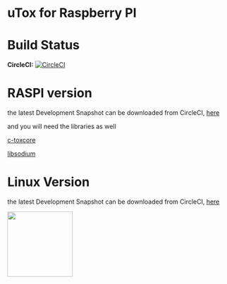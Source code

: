 # uTox for Raspberry PI

Build Status
=
**CircleCI:** [![CircleCI](https://circleci.com/gh/zoff99/uTox/tree/zoff99%2Fraspi.png?style=badge)](https://circleci.com/gh/zoff99/uTox)


RASPI version
=
the latest Development Snapshot can be downloaded from CircleCI, [here](https://circleci.com/api/v1/project/zoff99/uTox/latest/artifacts/0/$CIRCLE_ARTIFACTS/RASPI/utox?filter=successful&branch=zoff99%2Fraspi)

and you will need the libraries as well

[c-toxcore](https://circleci.com/api/v1/project/zoff99/uTox/latest/artifacts/0/$CIRCLE_ARTIFACTS/RASPI/pkg_c-toxcore.tar.gz?filter=successful&branch=zoff99%2Fraspi)

[libsodium](https://circleci.com/api/v1/project/zoff99/uTox/latest/artifacts/0/$CIRCLE_ARTIFACTS/RASPI/pkg_libsodium.tar.gz?filter=successful&branch=zoff99%2Fraspi)


Linux Version
=
the latest Development Snapshot can be downloaded from CircleCI, [here](https://circleci.com/api/v1/project/zoff99/uTox/latest/artifacts/0/$CIRCLE_ARTIFACTS/ubuntu_14_04_binaries/utox?filter=successful&branch=zoff99%2Fraspi)

<img src="https://circleci.com/api/v1/project/zoff99/uTox/latest/artifacts/0/$CIRCLE_ARTIFACTS/capture_app_running.png?filter=successful&branch=zoff99%2Fraspi" width="148">
